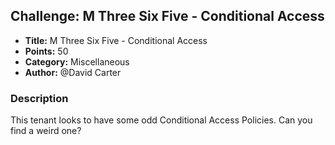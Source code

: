## Challenge: M Three Six Five - Conditional Access

- **Title:** M Three Six Five - Conditional Access
- **Points:** 50
- **Category:** Miscellaneous
- **Author:** @David Carter

### Description

This tenant looks to have some odd Conditional Access Policies. Can you find a weird one?


